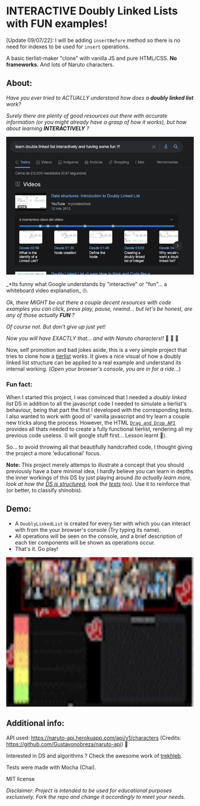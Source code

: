 # INTERACTIVE Doubly Linked Lists with FUN examples!

[Update 09/07/22]: I will be adding `insertBefore` method so there is no need for indexes to be used for `insert` operations.

A basic tierlist-maker "clone" with vanilla JS and pure HTML/CSS. **No frameworks.**
And lots of Naruto characters.

## About:

_Have you ever tried to ACTUALLY understand how does a **doubly linked list** work?_

_Surely there are plenty of good resources out there with accurate information (or you might already have a grasp of how it works), but how about learning **INTERACTIVELY** ?_

![google search](/src/public/google_search.png)

_*Its funny what Google understands by "interactive" or "fun"... a whiteboard video explanation\_ 🙄.

_Ok, there MIGHT be out there a couple decent resources with code examples you can click, press play, pause, rewind... but let's be honest, are any of those actually **FUN** ?_

_Of course not. But don't give up just yet!_

_Now you will have EXACTLY that... and with Naruto characters!!_ 🥷 🍃 🍥

Now, self promotion and bad jokes aside, this is a very simple project that tries to clone how a [tierlist](https://tiermaker.com) works.
It gives a nice visual of how a doubly linked list structure can be applied to a real example and understand its internal working. (_Open your browser's console, you are in for a ride..._)

### Fun fact:

When I started this project, I was convinced that I needed a _doubly linked list_ DS in addition to all the javascript code I needed to simulate a tierlist's behaviour, being that part the first I developed with the corresponding tests. I also wanted to work with good ol' vanilla javascript and try learn a couple new tricks along the process.
However, the HTML [`Drag and Drop API`](https://developer.mozilla.org/en-US/docs/Web/API/HTML_Drag_and_Drop_API) provides all thats needed to create a fully functional tierlist, rendering all my previous code useless. (I will google stuff first... Lesson learnt 🥲).

So... to avoid throwing all that beautifully handcrafted code, I thought giving the project a more 'educational' focus.

**Note:** This project merely attemps to illustrate a concept that you should previously have a bare minimal idea, I hardly believe you can learn in depths the inner workings of this DS by just playing around _(to actually learn more, look at how the [DS is structured](/srs/modules/DoublyLinkedList.js), look the [tests](/test/index.test.js) too)_. Use it to reinforce that (or better, to classify shinobis).

## Demo:

- A ```DoublyLinkedList``` is created for every tier with which you can interact with from the your browser's console (Try typing its name).
- All operations will be seen on the console, and a brief description of each tier components will be shown as operations occur.
- That's it. Go play!

<img src="/src/public/demo.gif" width="650" height="400" alt="demo">

## Additional info:

API used: https://naruto-api.herokuapp.com/api/v1/characters
(Credits: https://github.com/Gustavonobreza/naruto-api) 🙌

Interested in DS and algorithms ? Check the awesome work of [trekhleb](https://github.com/trekhleb/javascript-algorithms).

Tests were made with Mocha (Chai).

MIT license

_Disclaimer: Project is intended to be used for educational purposes exclusively. Fork the repo and change it accordingly to meet your needs._
